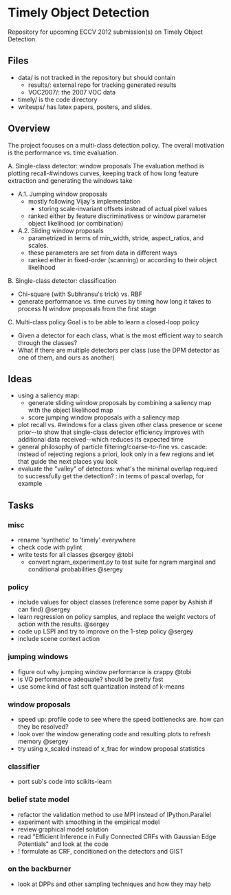 Timely Object Detection
===

Repository for upcoming ECCV 2012 submission(s) on Timely Object Detection.

Files
---
- data/ is not tracked in the repository but should contain
  - results/: external repo for tracking generated results
  - VOC2007/: the 2007 VOC data
- timely/ is the code directory
- writeups/ has latex papers, posters, and slides.

Overview
---
The project focuses on a multi-class detection policy.
The overall motivation is the performance vs. time evaluation.

A. Single-class detector: window proposals
The evaluation method is plotting recall-#windows curves, keeping track of how long feature extraction and generating the windows take
- A.1. Jumping window proposals
  - mostly following Vijay's implementation
    - storing scale-invariant offsets instead of actual pixel values
  - ranked either by feature discriminativess or window parameter object likelihood (or combination)
- A.2. Sliding window proposals
  - parametrized in terms of min_width, stride, aspect_ratios, and scales.
  - these parameters are set from data in different ways
  - ranked either in fixed-order (scanning) or according to their object likelihood

B. Single-class detector: classification
  - Chi-square (with Subhransu's trick) vs. RBF
  - generate performance vs. time curves by timing how long it takes to process N window proposals from the first stage

C. Multi-class policy
Goal is to be able to learn a closed-loop policy
  - Given a detector for each class, what is the most efficient way to search through the classes?
  - What if there are multiple detectors per class (use the DPM detector as one of them, and ours as another)

Ideas
---
- using a saliency map:
  - generate sliding window proposals by combining a saliency map with the object likelihood map
  - score jumping window proposals with a saliency map
- plot recall vs. #windows for a class given other class presence or scene prior--to show that single-class detector efficiency improves with additional data received--which reduces its expected time
- general philosophy of particle filtering/coarse-to-fine vs. cascade: instead of rejecting regions a priori, look only in a few regions and let that guide the next places you look
- evaluate the "valley" of detectors: what's the minimal overlap required to successfully get the detection?
  : in terms of pascal overlap, for example

Tasks
---
### misc
  - rename 'synthetic' to 'timely' everywhere
  - check code with pylint
  - write tests for all classes @sergey @tobi
  	- convert ngram_experiment.py to test suite for ngram marginal and conditional probabilities @sergey

### policy
  - include values for object classes (reference some paper by Ashish if can find) @sergey
  - learn regression on policy samples, and replace the weight vectors of action with the results. @sergey
  - code up LSPI and try to improve on the 1-step policy  @sergey
  - include scene context action

### jumping windows
  - figure out why jumping window performance is crappy @tobi
  - is VQ performance adequate? should be pretty fast
  - use some kind of fast soft quantization instead of k-means

### window proposals
  - speed up: profile code to see where the speed bottlenecks are. how can they be resolved?
  - look over the window generating code and resulting plots to refresh memory @sergey
  - try using x_scaled instead of x_frac for window proposal statistics

### classifier
  - port sub's code into scikits-learn

### belief state model
  - refactor the validation method to use MPI instead of IPython.Parallel
  - experiment with smoothing in the empirical model
  - review graphical model solution
  - read "Efficient Inference in Fully Connected CRFs with Gaussian Edge Potentials" and look at the code
  - ! formulate as CRF, conditioned on the detectors and GIST

### on the backburner
  - look at DPPs and other sampling techniques and how they may help
